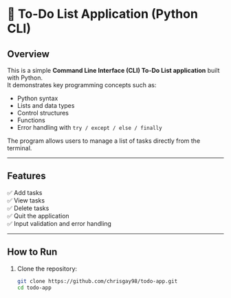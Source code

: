 # 📝 To-Do List Application (Python CLI)

## Overview
This is a simple **Command Line Interface (CLI) To-Do List application** built with Python.  
It demonstrates key programming concepts such as:
- Python syntax
- Lists and data types
- Control structures
- Functions
- Error handling with `try / except / else / finally`

The program allows users to manage a list of tasks directly from the terminal.

---

## Features
✅ Add tasks  
✅ View tasks  
✅ Delete tasks  
✅ Quit the application  
✅ Input validation and error handling  

---

## How to Run
1. Clone the repository:
   ```bash
   git clone https://github.com/chrisgay98/todo-app.git
   cd todo-app